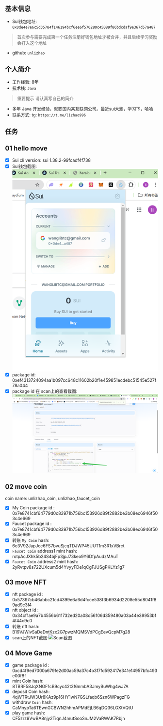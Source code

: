 ## 基本信息
- Sui钱包地址: `0x0de4e7e6c5d35784f146194bcf6ee6f570280c45089f86bdcdaf9e367d57a487 `
> 首次参与需要完成第一个任务注册好钱包地址才被合并，并且后续学习奖励会打入这个地址
- github: `unlizhao`

## 个人简介
- 工作经验: 8年
- 技术栈: `Java`
> 重要提示 请认真写自己的简介
- 多年 Java 开发经验，就职国内某互联网公司。最近sui大涨，学习下，哈哈
- 联系方式: tg: `https://t.me/lizhao996` 

## 任务

##   01 hello move  
- [x] Sui cli version: sui 1.38.2-99fcadf4f738
- [x] Sui钱包截图: ![Sui钱包截图](./img/task1-1.png)
- [x] package id:   0xef4313724094aa1b097cc648c11602b20f1e459851ecdebc51545e527f78a044
- [x] package id 在 scan上的查看截图:![Scan截图](./img/task1-2.png)

##   02 move coin
coin name: unlizhao_coin, unlizhao_faucet_coin
- [x] My Coin package id : 0x7e8741cbf64779d0c83971b756bc153926d89f2882be3b08ec6946f503c4e669
- [x] Faucet package id : 0x7e8741cbf64779d0c83971b756bc153926d89f2882be3b08ec6946f503c4e669
- [x] 转账 `My Coin` hash: 6e3V92JapJcc6FS7bvuSjcqTDJWP45UUT1m3R1xVBrct
- [x] `Faucet Coin` address1 mint hash: rotpAcJXhk5b24S4bjFp3jpJ73keo9Y6DfpAudzMAuT
- [x] `Faucet Coin` address2 mint hash: 2yRvtpv8s722UXcum5d4YvyyFDe1qCgFJUSgPKLYz1g7

##   03 move NFT
- [x] nft package id : 0x57397cb46abbc21cd4399e6a6d4fcce538f3b6934d2208e55d8041f89ad9c3f4     
- [x] nft object id :  0x34cf1ae9a7b4556b611732ed20a08c56106d359480a03a44e39953bf4f44c9c0
- [x] 转账 nft  hash: B19VJWivSaDeDntKzx2G7pwzMQMSVdPCgEevQcpM7g28
- [x] scan上的NFT截图:![Scan截图](./img/scan3.png)

##   04 Move Game
- [x] game package id : 0xcd4f9ed7000a679fe2d00ac59a37c4b3f7fd592417e341e14957bfc493e00f8f
- [x] mint Coin hash: 8TBRF58JqXNGF1cB9cyc42t3f6nmbA3JmyBuWhg4wJ7A
- [x] deposit Coin hash: 4qWTRtJW3Ur8KAz9p16HY1wN7GSLfaqb6Szn6WPagzFG
- [x] withdraw `Coin` hash: CaMnypTa6TEwnGCBWN2hhmAPMdEjLB6qDQ36LGXtVQtU
- [x] play game hash: CF5zrz9VwBA8njy2TiqnJ4mutSooSnJM2VaRWAK7Rbjn

<!-- 
##   05 Move Swap
- [x] swap package id : 0x125e446c3486cb5ee0e61078e12cff4f6ac5923a7daff3b1a2a0102e09693600
- [x] call swap CoinA-> CoinB  hash : H4VnSqsPuapZTj31fNXGbU9RmFjj5wNUNSuErFqUXgbd
- [x] call swap CoinB-> CoinA  hash : 6nwFqfepFENe3omnL7dmig11qABxVEwsAxHLftiaKUjw

##   06 Dapp-kit SDK PTB
- [x] save hash : 6MVpKVjB1EK22UkiMHLcnTSiFrpFRmvXU2txz6bad9bd

##   07 Move CTF Check In
- [x] CLI call 截图 : ![截图](./img/scan4.png)
- [x] flag hash : GVD8feG3RjJZ6anYrvkhN8zjprmokTPQh9buZwYFmKnN

##   08 Move CTF Lets Move
- [x] proof : ae49485f6941f67f180a
- [x] flag hash : Ae2i7T34sXmnERhQW9dDdUgN5Vjf8RDHncNRUDQFvRc9  -->
